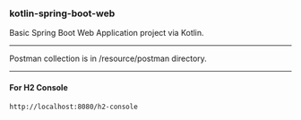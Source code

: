 ### kotlin-spring-boot-web

Basic Spring Boot Web Application project via Kotlin.

---
Postman collection is in /resource/postman directory.

---

#### For H2 Console
```
http://localhost:8080/h2-console
```
